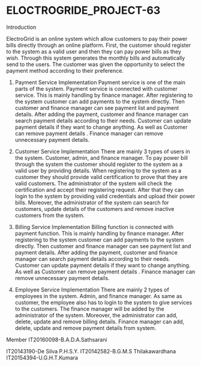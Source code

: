 # ELOCTROGRIDE_PROJECT-63

Introduction

ElectroGrid is an online system which allow customers to pay their power bills directly through an online platform.
First, the customer should register to the system as a valid user and then they can pay power bills as they wish. 
Through this system generates the monthly bills and automatically send to the users. 
The customer was given the opportunity to select the payment method according to their preference.

1)	Payment Service Implementation
Payment service is one of the main parts of the system. Payment service is connected with customer service. This is mainly handling by finance manager. 
After registering to the system customer can add payments to the system directly. Then customer and finance manager can see payment list and payment details.
After adding the payment, customer and finance manager can search payment details according to their needs. 
Customer can update payment details if they want to change anything. As well as Customer can remove payment details .
Finance manager can remove unnecessary payment details.
 
2)	Customer Service Implementation
There are mainly 3 types of users in the system. Customer, admin, and finance manager. 
To pay power bill through the system the customer should register to the system as a valid user by providing details. 
When registering to the system as a customer they should provide valid certification to prove that they are valid customers. 
The administrator of the system will check the certification and accept their registering request. After that they can login to the system by providing valid credentials and upload their power bills.
Moreover, the administrator of the system can search for customers, update details of the customers and remove inactive customers from the system.

3)	Billing Service Implementation
Billing function is connected with payment function. This is mainly handling by finance manager. After registering to the system customer can add payments to the system directly. 
Then customer and finance manager can see payment list and payment details. After adding the payment, customer and finance manager can search payment details according to their needs. 
Customer can update payment details if they want to change anything. As well as Customer can remove payment details . Finance manager can remove unnecessary payment details.

4)	Employee Service Implementation
There are mainly 2 types of employees in the system. Admin, and finance manager. As same as customer, the employee also has to login to the system to give services to the customers.
The finance manager will be added by the administrator of the system. Moreover, the administrator can add, delete, update and remove billing details. 
Finance manager can add, delete, update and remove payment details from system.

Member
IT20160098-B.A.D.A.Sathsarani

IT20143190-De Silva P.H.S.Y.
IT20142582-B.G.M.S Thilakawardhana 
IT20154394-U.G.H.T.Kumara


